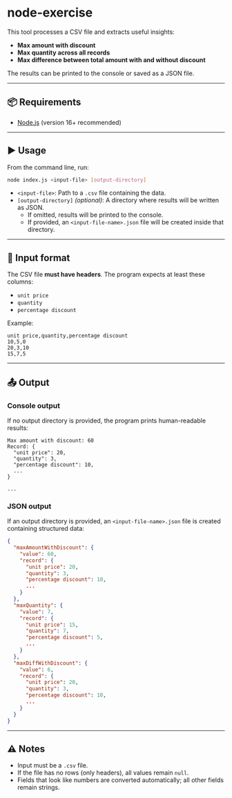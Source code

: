 # node-exercise

This tool processes a CSV file and extracts useful insights:
- **Max amount with discount**
- **Max quantity across all records**
- **Max difference between total amount with and without discount**

The results can be printed to the console or saved as a JSON file.

---

## 📦 Requirements

- [Node.js](https://nodejs.org/) (version 16+ recommended)

---

## ▶️ Usage

From the command line, run:

```bash
node index.js <input-file> [output-directory]
```

- `<input-file>`: Path to a `.csv` file containing the data.  
- `[output-directory]` *(optional)*: A directory where results will be written as JSON.  
  - If omitted, results will be printed to the console.  
  - If provided, an `<input-file-name>.json` file will be created inside that directory.

---

## 📂 Input format

The CSV file **must have headers**. The program expects at least these columns:

- `unit price`
- `quantity`
- `percentage discount`

Example:

```csv
unit price,quantity,percentage discount
10,5,0
20,3,10
15,7,5
```

---

## 📤 Output

### Console output

If no output directory is provided, the program prints human-readable results:

```
Max amount with discount: 60
Record: {
  "unit price": 20,
  "quantity": 3,
  "percentage discount": 10,
  ...
}

...
```

### JSON output

If an output directory is provided, an `<input-file-name>.json` file is created containing structured data:

```json
{
  "maxAmountWithDiscount": {
    "value": 60,
    "record": {
      "unit price": 20,
      "quantity": 3,
      "percentage discount": 10,
      ...
    }
  },
  "maxQuantity": {
    "value": 7,
    "record": {
      "unit price": 15,
      "quantity": 7,
      "percentage discount": 5,
      ...
    }
  },
  "maxDiffWithDiscount": {
    "value": 6,
    "record": {
      "unit price": 20,
      "quantity": 3,
      "percentage discount": 10,
      ...
    }
  }
}
```

---

## ⚠️ Notes

- Input must be a `.csv` file.  
- If the file has no rows (only headers), all values remain `null`.  
- Fields that look like numbers are converted automatically; all other fields remain strings.  
